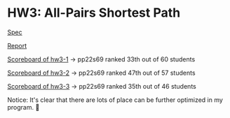 # HW3: All-Pairs Shortest Path

[Spec](hw3_spec.pdf)

[Report](hw3_111062625.pdf)

[Scoreboard of hw3-1](https://apollo.cs.nthu.edu.tw/pp22/scoreboard/hw3-1/) -> pp22s69 ranked 33th out of 60 students

[Scoreboard of hw3-2](https://apollo.cs.nthu.edu.tw/pp22/scoreboard/hw3-2/) -> pp22s69 ranked 47th out of 57 students

[Scoreboard of hw3-3](https://apollo.cs.nthu.edu.tw/pp22/scoreboard/hw3-3/) -> pp22s69 ranked 35th out of 46 students

Notice: It's clear that there are lots of place can be further optimized in my program. 🤣
